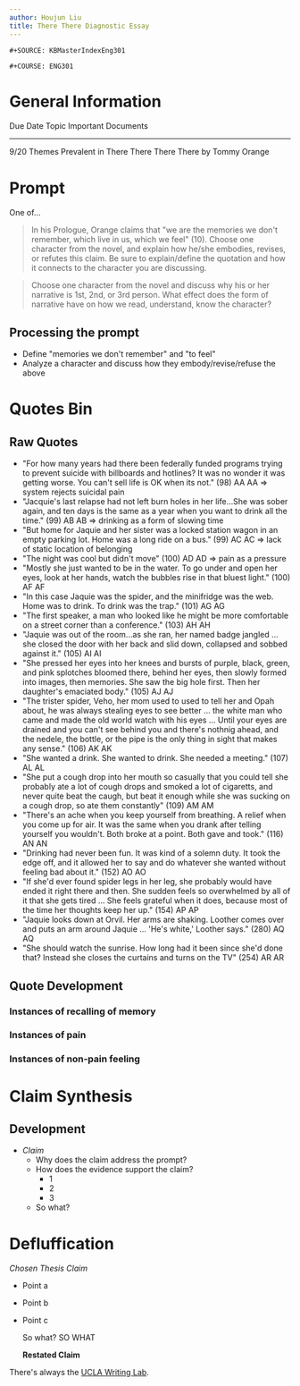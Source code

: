 ```yaml
---
author: Houjun Liu
title: There There Diagnostic Essay
---
```


```{=org}
#+SOURCE: KBMasterIndexEng301
```
```{=org}
#+COURSE: ENG301
```
# General Information

  Due Date   Topic                             Important Documents
  ---------- --------------------------------- -----------------------------
  9/20       Themes Prevalent in There There   There There by Tommy Orange

# Prompt

One of...

> In his Prologue, Orange claims that \"we are the memories we don't
> remember, which live in us, which we feel\" (10). Choose one character
> from the novel, and explain how he/she embodies, revises, or refutes
> this claim. Be sure to explain/define the quotation and how it
> connects to the character you are discussing.

> Choose one character from the novel and discuss why his or her
> narrative is 1st, 2nd, or 3rd person. What effect does the form of
> narrative have on how we read, understand, know the character?

## Processing the prompt

-   Define \"memories we don\'t remember\" and \"to feel\"
-   Analyze a character and discuss how they embody/revise/refuse the
    above

# Quotes Bin

## Raw Quotes

-   \"For how many years had there been federally funded programs trying
    to prevent suicide with billboards and hotlines? It was no wonder it
    was getting worse. You can\'t sell life is OK when its not.\" (98)
    AA AA => system rejects suicidal pain
-   \"Jacquie\'s last relapse had not left burn holes in her life...She
    was sober again, and ten days is the same as a year when you want to
    drink all the time.\" (99) AB AB => drinking as a form of slowing
    time
-   \"But home for Jaquie and her sister was a locked station wagon in
    an empty parking lot. Home was a long ride on a bus.\" (99) AC AC =>
    lack of static location of belonging
-   \"The night was cool but didn\'t move\" (100) AD AD => pain as a
    pressure
-   \"Mostly she just wanted to be in the water. To go under and open
    her eyes, look at her hands, watch the bubbles rise in that bluest
    light.\" (100) AF AF
-   \"In this case Jaquie was the spider, and the minifridge was the
    web. Home was to drink. To drink was the trap.\" (101) AG AG
-   \"The first speaker, a man who looked like he might be more
    comfortable on a street corner than a conference.\" (103) AH AH
-   \"Jaquie was out of the room...as she ran, her named badge jangled
    ... she closed the door with her back and slid down, collapsed and
    sobbed against it.\" (105) AI AI
-   \"She pressed her eyes into her knees and bursts of purple, black,
    green, and pink splotches bloomed there, behind her eyes, then
    slowly formed into images, then memories. She saw the big hole
    first. Then her daughter\'s emaciated body.\" (105) AJ AJ
-   \"The trister spider, Veho, her mom used to used to tell her and
    Opah about, he was always stealing eyes to see better ... the white
    man who came and made the old world watch with his eyes ... Until
    your eyes are drained and you can\'t see behind you and there\'s
    nothnig ahead, and the nedele, the bottle, or the pipe is the only
    thing in sight that makes any sense.\" (106) AK AK
-   \"She wanted a drink. She wanted to drink. She needed a
    meeting.\" (107) AL AL
-   \"She put a cough drop into her mouth so casually that you could
    tell she probably ate a lot of cough drops and smoked a lot of
    cigaretts, and never quite beat the caugh, but beat it enough while
    she was sucking on a cough drop, so ate them constantly\" (109) AM
    AM
-   \"There\'s an ache when you keep yourself from breathing. A relief
    when you come up for air. It was the same when you drank after
    telling yourself you wouldn\'t. Both broke at a point. Both gave and
    took.\" (116) AN AN
-   \"Drinking had never been fun. It was kind of a solemn duty. It took
    the edge off, and it allowed her to say and do whatever she wanted
    without feeling bad about it.\" (152) AO AO
-   \"If she\'d ever found spider legs in her leg, she probably would
    have ended it right there and then. She sudden feels so overwhelmed
    by all of it that she gets tired ... She feels grateful when it
    does, because most of the time her thoughts keep her up.\" (154) AP
    AP
-   \"Jaquie looks down at Orvil. Her arms are shaking. Loother comes
    over and puts an arm around Jaquie ... \'He\'s white,\' Loother
    says.\" (280) AQ AQ
-   \"She should watch the sunrise. How long had it been since she\'d
    done that? Instead she closes the curtains and turns on the
    TV\" (254) AR AR

## Quote Development

### Instances of recalling of memory

### Instances of pain

### Instances of non-pain feeling

# Claim Synthesis

## Development

-   *Claim*
    -   Why does the claim address the prompt?
    -   How does the evidence support the claim?
        -   1
        -   2
        -   3
    -   So what?

# Defluffication

*Chosen Thesis Claim*

-   Point a

-   Point b

-   Point c

    So what? SO WHAT

    **Restated Claim**

There\'s always the [UCLA Writing
Lab](https://wp.ucla.edu/wp-content/uploads/2016/01/UWC_handouts_What-How-So-What-Thesis-revised-5-4-15-RZ.pdf).
